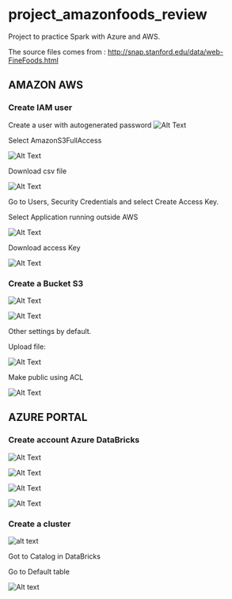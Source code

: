 # project_amazonfoods_review

Project to practice Spark with Azure and AWS.

The source files comes from : http://snap.stanford.edu/data/web-FineFoods.html

## AMAZON AWS
### Create  IAM user
Create a user with autogenerated password
![Alt Text](/images/iamUserCreate.png)

Select AmazonS3FullAccess

![Alt Text](/images/imaUserCreateFullAccess.png)


Download csv file

![Alt Text](/images/imaUserCreateDownloadcsv.png)

Go to Users, Security Credentials and select Create Access Key.

Select Application running outside AWS

![Alt Text](/images/imaUserCreateRunningOutside.png)


Download access Key

![Alt Text](/images/imaUserAccessKey.png)


### Create a Bucket S3

![Alt Text](/images/CreateBucket1.png)

![Alt Text](/images/CreateBucket2.png)

Other settings by default.

Upload file:

![Alt Text](/images/FileinBucket.png)

Make public using ACL

![Alt Text](/images/FileinBucket2.png)



## AZURE PORTAL

### Create account Azure DataBricks

![Alt Text](/images/CreateCompteAzureDataBricks.png)

![Alt Text](/images/CreateCompteAzureDataBricks2.png)

![Alt Text](/images/DataBricksGotoResource.png)

![Alt Text](/images/DataBricksLaunch.png)

### Create a cluster

![alt text](/images/DatabricksCompute.png)

Got to Catalog in DataBricks

Go to Default table


![Alt text](/images/CreateTable.png)

